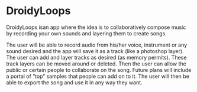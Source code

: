 DroidyLoops
===========

DroidyLoops isan app where the idea is to collaboratively compose music by recording your own sounds 
and layering them to create songs.

The user will be able to record audio from his/her voice, instrument or any sound desired and the app 
will save it as a track (like a photoshop layer). The user can add and layer tracks as desired (as memory permits). 
These track layers can be moved around or deleted. Then the user can allow the public or certain people 
to collaborate on the song. Future plans will include a portal of “top” samples that people can add on to it. 
The user will then be able to export the song and use it in any way they want.
